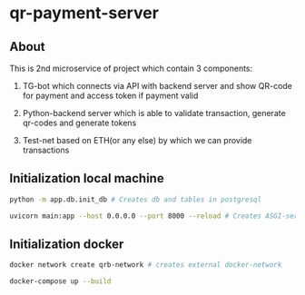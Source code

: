 # qr-payment-server

## About

This is 2nd microservice of project which contain 3 components:

1) TG-bot which connects via API with backend server and show QR-code for payment and access token if payment valid

2) Python-backend server which is able to validate transaction, generate qr-codes and generate tokens

3) Test-net based on ETH(or any else) by which we can provide transactions

## Initialization local machine

```bash
python -m app.db.init_db # Creates db and tables in postgresql
```

```bash
uvicorn main:app --host 0.0.0.0 --port 8000 --reload # Creates ASGI-server. Ready to client interaction
```

## Initialization docker

```bash
docker network create qrb-network # creates external docker-network
```

```bash
docker-compose up --build
```
